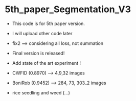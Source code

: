 # 5th_paper_Segmentation_V3
* This code is for 5th paper version.
* I will upload other code later
* fix2 ==> considering all loss, not summation

* Final version is released!
* Add state of the art experiment !

* CWFID (0.8970) --> 4,9,32 images
* BoniRob (0.9452) --> 284, 73, 303_2 images
* rice seedling and weed (...)
